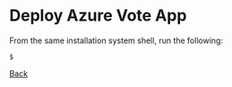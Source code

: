 # Deploy Azure Vote App

From the same installation system shell, run the following:
```
$ 
```

[Back](/README.md#level-1-attacks)

